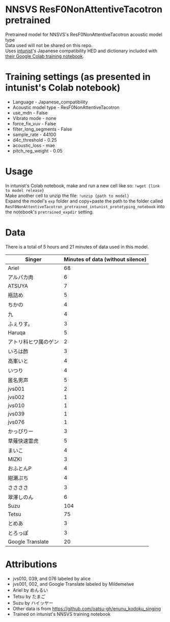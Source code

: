 # NNSVS ResF0NonAttentiveTacotron pretrained
Pretrained model for NNSVS's ResF0NonAttentiveTacotron acoustic model type\
Data used will not be shared on this repo.\
Uses [intunist](https://github.com/intunist)'s Japanese compatibility HED and dictionary included with [their Google Colab training notebook](https://github.com/intunist/notebooks/blob/main/nnsvs/intunist-nnsvs-colab.ipynb).
# Training settings (as presented in intunist's Colab notebook)
- Language - Japanese_compatibility
- Acoustic model type - ResF0NonAttentiveTacotron
- use_mdn - False
- Vibrato mode - none
- force_fix_vuv - False
- filter_long_segments - False
- sample_rate - 44100
- d4c_threshold - 0.25
- acoustic_loss - mae
- pitch_reg_weight - 0.05
# Usage
In intunist's Colab notebook, make and run a new cell like so: `!wget {link to model release}`\
Make another cell to unzip the file: `!unzip {path to model}`\
Expand the model's `exp` folder and copy+paste the path to the folder called `ResF0NonAttentiveTacotron_pretrained_intunist_prototyping_notebook` into the notebook's `pretrained_expdir` setting.
# Data
There is a total of 5 hours and 21 minutes of data used in this model.

|Singer|Minutes of data (without silence)|
|---|---|
|Ariel|68|
|アルパカ肉|6|
|ATSUYA|7|
|瓶詰め|5|
|ちかの|4|
|九|4|
|ふぇりす。|3|
|Haruqa|5|
|アトリ科ヒワ属のゲン|2|
|いろは酢|3|
|高峯いと|4|
|いつり|4|
|匿名男声|5|
|jvs001|2|
|jvs002|1|
|jvs010|1|
|jvs039|1|
|jvs076|1|
|かっぴりー|3|
|草薙快速雷虎|5|
|まいこ|4|
|MIZKI|3|
|おふとんP|4|
|紺瀬ぷち|4|
|ささささ|3|
|翠澤しのん|6|
|Suzu|104|
|Tetsu|75|
|とめあ|3|
|とろっぽ|3|
|Google Translate|20|
# Attributions
- jvs010, 039, and 076 labeled by alice
- jvs001, 002, and Google Translate labeled by Mildemelwe
- Ariel by めんるい
- Tetsu by たまご
- Suzu by ハイッヤー
- Other data is from https://github.com/oatsu-gh/enunu_kodoku_singing
- Trained on intunist's NNSVS training notebook
